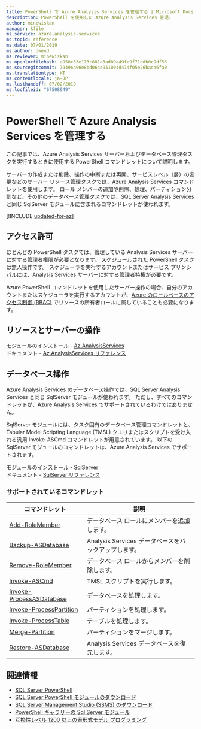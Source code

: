 ```yaml
---
title: PowerShell で Azure Analysis Services を管理する | Microsoft Docs
description: PowerShell を使用した Azure Analysis Services 管理。
author: minewiskan
manager: kfile
ms.service: azure-analysis-services
ms.topic: reference
ms.date: 07/01/2019
ms.author: owend
ms.reviewer: minewiskan
ms.openlocfilehash: a958c33e173c881a3ad09a49fe9f71ddb0c9df56
ms.sourcegitcommit: 79496a96e8bd064e951004d474f05e26bada6fa0
ms.translationtype: HT
ms.contentlocale: ja-JP
ms.lasthandoff: 07/02/2019
ms.locfileid: "67508949"
---
```

# <a name="manage-azure-analysis-services-with-powershell"></a>PowerShell で Azure Analysis Services を管理する

この記事では、Azure Analysis Services サーバーおよびデータベース管理タスクを実行するときに使用する PowerShell コマンドレットについて説明します。 

サーバーの作成または削除、操作の中断または再開、サービスレベル（層）の変更などのサーバー リソース管理タスクでは、Azure Analysis Services コマンドレットを使用します。 ロール メンバーの追加や削除、処理、パーティション分割など、その他のデータベース管理タスクでは、SQL Server Analysis Services と同じ SqlServer モジュールに含まれるコマンドレットが使われます。

[!INCLUDE [updated-for-az](../../includes/updated-for-az.md)]

## <a name="permissions"></a>アクセス許可

ほとんどの PowerShell タスクでは、管理している Analysis Services サーバーに対する管理者権限が必要となります。 スケジュールされた PowerShell タスクは無人操作です。 スケジューラを実行するアカウントまたはサービス プリンシパルには、Analysis Services サーバーに対する管理者特権が必要です。 

Azure PowerShell コマンドレットを使用したサーバー操作の場合、自分のアカウントまたはスケジューラを実行するアカウントが、[Azure のロールベースのアクセス制御 (RBAC)](../role-based-access-control/overview.md) でリソースの所有者ロールに属していることも必要になります。 

## <a name="resource-and-server-operations"></a>リソースとサーバーの操作 

モジュールのインストール - [Az.AnalysisServices](https://www.powershellgallery.com/packages/Az.AnalysisServices)   
ドキュメント - [Az.AnalysisServices リファレンス](/powershell/module/az.analysisservices)

## <a name="database-operations"></a>データベース操作

Azure Analysis Services のデータベース操作では、SQL Server Analysis Services と同じ SqlServer モジュールが使われます。 ただし、すべてのコマンドレットが、Azure Analysis Services でサポートされているわけではありません。 

SqlServer モジュールには、タスク固有のデータベース管理コマンドレットと、Tabular Model Scripting Language (TMSL) クエリまたはスクリプトを受け入れる汎用 Invoke-ASCmd コマンドレットが用意されています。 以下の SqlServer モジュールのコマンドレットは、Azure Analysis Services でサポートされます。

モジュールのインストール - [SqlServer](https://www.powershellgallery.com/packages/SqlServer)   
ドキュメント - [SqlServer リファレンス](/powershell/module/sqlserver)

### <a name="supported-cmdlets"></a>サポートされているコマンドレット

|コマンドレット|説明|
|------------|-----------------| 
|[Add-RoleMember](https://docs.microsoft.com/powershell/module/sqlserver/Add-RoleMember)|データベース ロールにメンバーを追加します。| 
|[Backup-ASDatabase](https://docs.microsoft.com/powershell/module/sqlserver/backup-asdatabase)|Analysis Services データベースをバックアップします。|  
|[Remove-RoleMember](https://docs.microsoft.com/powershell/module/sqlserver/remove-rolemember)|データベース ロールからメンバーを削除します。|   
|[Invoke-ASCmd](https://docs.microsoft.com/powershell/module/sqlserver/invoke-ascmd)|TMSL スクリプトを実行します。|
|[Invoke-ProcessASDatabase](https://docs.microsoft.com/powershell/module/sqlserver/invoke-processasdatabase)|データベースを処理します。|  
|[Invoke-ProcessPartition](https://docs.microsoft.com/powershell/module/sqlserver/invoke-processpartition)|パーティションを処理します。| 
|[Invoke-ProcessTable](https://docs.microsoft.com/powershell/module/sqlserver/invoke-processtable)|テーブルを処理します。|  
|[Merge-Partition](https://docs.microsoft.com/powershell/module/sqlserver/merge-partition)|パーティションをマージします。|  
|[Restore-ASDatabase](https://docs.microsoft.com/powershell/module/sqlserver/restore-asdatabase)|Analysis Services データベースを復元します。| 
  

## <a name="related-information"></a>関連情報

* [SQL Server PowerShell](https://docs.microsoft.com/sql/powershell/sql-server-powershell)      
* [SQL Server PowerShell モジュールのダウンロード](https://docs.microsoft.com/sql/ssms/download-sql-server-ps-module)   
* [SQL Server Management Studio (SSMS) のダウンロード](https://docs.microsoft.com/sql/ssms/download-sql-server-management-studio-ssms)   
* [PowerShell ギャラリーの Sql Server モジュール](https://www.powershellgallery.com/packages/SqlServer)    
* [互換性レベル 1200 以上の表形式モデル プログラミング](/sql/analysis-services/tabular-model-programming-compatibility-level-1200/tabular-model-programming-for-compatibility-level-1200)
